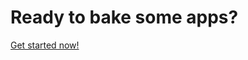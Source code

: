 Ready to bake some apps?
========================

<a href="{{pathFor 'getting_started'}}" class="btn btn-success">Get started now!</a>
